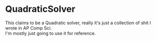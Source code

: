 QuadraticSolver
===============

This claims to be a Quadratic solver, really it's just a collection of shit I wrote in AP Comp Sci.  
I'm mostly just going to use it for reference.
